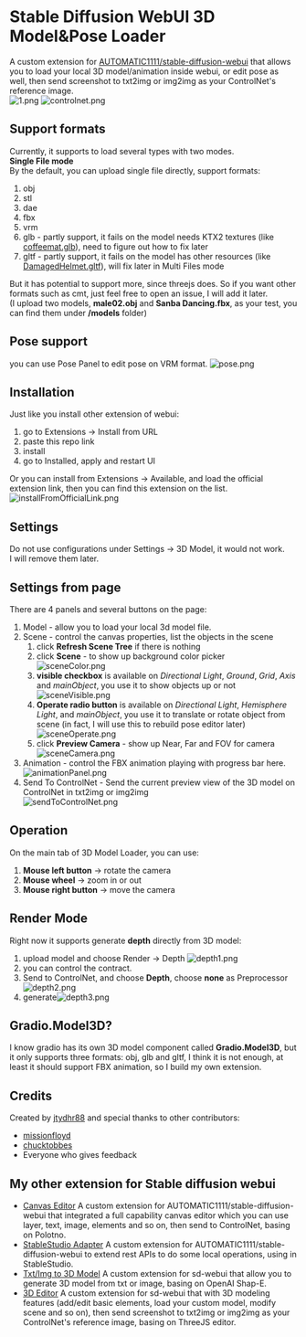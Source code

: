 # Stable Diffusion WebUI 3D Model&Pose Loader
A custom extension for [AUTOMATIC1111/stable-diffusion-webui](https://github.com/AUTOMATIC1111/stable-diffusion-webui) that allows you to load your local 3D model/animation inside webui, or edit pose as well, then send screenshot to txt2img or img2img as your ControlNet's reference image.  
![1.png](doc/images/1.png)
![controlnet.png](doc/images/controlnet.png)

## Support formats
Currently, it supports to load several types with two modes.  
**Single File mode**  
By the default, you can upload single file directly, support formats:
1. obj
2. stl
3. dae
4. fbx
5. vrm
6. glb - partly support, it fails on the model needs KTX2 textures (like [coffeemat.glb](https://github.com/mrdoob/three.js/blob/dev/examples/models/gltf/coffeemat.glb)), need to figure out how to fix later
7. gltf - partly support, it fails on the model has other resources (like [DamagedHelmet.gltf](https://github.com/mrdoob/three.js/tree/dev/examples/models/gltf/DamagedHelmet/glTF)), will fix later in Multi Files mode

But it has potential to support more, since threejs does.
So if you want other formats such as cmt, just feel free to open an issue, I will add it later.  
(I upload two models, **male02.obj** and **Sanba Dancing.fbx**, as your test, you can find them under **/models** folder)

## Pose support
you can use Pose Panel to edit pose on VRM format.
![pose.png](doc/images/pose.png)

## Installation
Just like you install other extension of webui:
1. go to Extensions -> Install from URL
2. paste this repo link
3. install
4. go to Installed, apply and restart UI

Or you can install from Extensions -> Available, and load the official extension link, then you can find this extension on the list.
![installFromOfficialLink.png](doc/images/installFromOfficialLink.png)

## Settings
Do not use configurations under Settings -> 3D Model, it would not work.  
I will remove them later.

## Settings from page
There are 4 panels and several buttons on the page:
1. Model - allow you to load your local 3d model file.
2. Scene - control the canvas properties, list the objects in the scene
   1. click **Refresh Scene Tree** if there is nothing
   2. click **Scene** - to show up background color picker  
   ![sceneColor.png](doc/images/sceneColor.png)
   3. **visible checkbox** is available on _Directional Light_, _Ground_, _Grid_, _Axis_ and _mainObject_, you use it to show objects up or not   
   ![sceneVisible.png](doc/images/sceneVisible.png)
   4. **Operate radio button** is available on _Directional Light_, _Hemisphere Light_, and _mainObject_, you use it to translate or rotate object from scene (in fact, I will use this to rebuild pose editor later)   
   ![sceneOperate.png](doc/images/sceneOperate.png) 
   5. click **Preview Camera** - show up Near, Far and FOV for camera   
   ![sceneCamera.png](doc/images/sceneCamera.png)
3. Animation - control the FBX animation playing with progress bar here.   
![animationPanel.png](doc/images/animationPanel.png)
4. Send To ControlNet - Send the current preview view of the 3D model on ControlNet in txt2img or img2img   
![sendToControlNet.png](doc/images/sendToControlNet.png)

## Operation
On the main tab of 3D Model Loader, you can use:
1. **Mouse left button** -> rotate the camera
2. **Mouse wheel** -> zoom in or out
3. **Mouse right button** -> move the camera

## Render Mode
Right now it supports generate **depth** directly from 3D model:
1. upload model and choose Render -> Depth ![depth1.png](doc/images/depth/depth1.png)
2. you can control the contract.
2. Send to ControlNet, and choose **Depth**, choose **none** as Preprocessor![depth2.png](doc/images/depth/depth2.png)
3. generate![depth3.png](doc/images/depth/depth3.png)

## Gradio.Model3D?
I know gradio has its own 3D model component called **Gradio.Model3D**, but it only supports three formats: obj, glb and gltf, I think it is not enough, at least it should support FBX animation, so I build my own extension.

## Credits
Created by [jtydhr88](https://github.com/jtydhr88) and special thanks to other contributors:
- [missionfloyd](https://github.com/missionfloyd)
- [chucktobbes](https://github.com/chucktobbes)
- Everyone who gives feedback

## My other extension for Stable diffusion webui
- [Canvas Editor](https://github.com/jtydhr88/sd-canvas-editor) A custom extension for AUTOMATIC1111/stable-diffusion-webui that integrated a full capability canvas editor which you can use layer, text, image, elements and so on, then send to ControlNet, basing on Polotno.
- [StableStudio Adapter](https://github.com/jtydhr88/sd-webui-StableStudio) A custom extension for AUTOMATIC1111/stable-diffusion-webui to extend rest APIs to do some local operations, using in StableStudio.
- [Txt/Img to 3D Model](https://github.com/jtydhr88/sd-webui-txt-img-to-3d-model) A custom extension for sd-webui that allow you to generate 3D model from txt or image, basing on OpenAI Shap-E.
- [3D Editor](https://github.com/jtydhr88/sd-webui-3d-editor) A custom extension for sd-webui that with 3D modeling features (add/edit basic elements, load your custom model, modify scene and so on), then send screenshot to txt2img or img2img as your ControlNet's reference image, basing on ThreeJS editor.